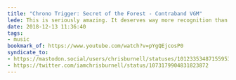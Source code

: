 ```yaml
---
title: "Chrono Trigger: Secret of the Forest - Contraband VGM"
lede: This is seriously amazing. It deserves way more recognition than it has; @ContraReloaded mesh together some incredible talent and synergy.
date: 2018-12-13 11:36:40
tags:
- music
bookmark_of: https://www.youtube.com/watch?v=pYgQEjcosP0
syndicate_to:
- https://mastodon.social/users/chrisburnell/statuses/101233534871559531
- https://twitter.com/iamchrisburnell/status/1073179904831823872
---
```

